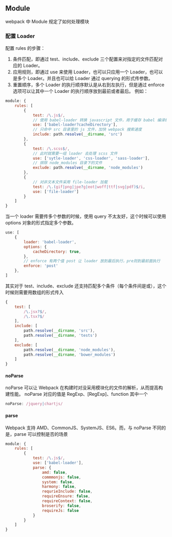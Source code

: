 ## Module

webpack 中 Module 规定了如何处理模块

### 配置 Loader

配置 rules 的步骤：
1. 条件匹配，即通过 test、include、exclude 三个配置来对指定的文件匹配对应的 Loader。
2. 应用规则，即通过 use 来使用 Loader，也可以只应用一个 Loader，也可以是多个 Loader。并且也可以给 Loader 通过 querying 的形式传参数。
3. 重置顺序，多个 Loader 的执行顺序默认是从右到左执行，但是通过 enforce 选项可以让其中一个 Loader 的执行顺序放到最前或者最后。
例如：
```javascript
module: {
	rules: [
		{
			test: /\.js$/,
			// 使用 babel-loader 转换 javascript 文件，用于缓存 babel 编译结果加快重新编译速度
			use: ['babel-loader?cacheDirectory'],
			// 只命中 src 目录里的 js 文件，加快 webpack 搜索速度
			include: path.resolve(__dirname, 'src')
		},
		{
			test: /\.scss$/,
			// 此时就需要一组 loader 去处理 scss 文件
			use: ['sytle-loader', 'css-loader', 'sass-loader'],
			// 排除 node_modules 目录下的文件
			exclude: path.resolve(__dirname, 'node_modules')
		},
		{
			// 对非文本文件采用 file-loader 加载
			test: /\.(gif|png|jpe?g|eot|woff|ttf|svg|pdf)$/i,
			use: ['file-loader']
		}
	]
}
```

当一个 loader 需要传多个参数的时候，使用 query 不太友好，这个时候可以使用 options 对象的形式指定多个参数。
```javascript
use: [
	{
		loader: 'babel-loader',
		options: {
			cacheDirectory: true,
		},
		// enforce 有两个值 post 让 loader 放到最后执行，pre则到最前面执行
		enforce: 'post'
	},
]
```

其实对于 test、include、exclude 还支持匹配多个条件（每个条件间是或），这个时候则需要用数组的形式传入
```javascript
{
	test: [
		/\.jsx?$/,
		/\.tsx?$/
	],
	include: [
		path.resolve(__dirname, 'src'),
		path.resolve(__dirname, 'tests')
	],
	exclude: [
		path.resolve(__dirname, 'node_modules'),
		path.resolve(__dirname, 'bower_modules')
	]
}
```

#### noParse

noParse 可以让 Webpack 在构建时对没采用模块化的文件的解析，从而提高构建性能。
noParse 对应的值是 RegExp、[RegExp]、function 其中一个
```javascript
noParse: /jquery|chartjs/
```

#### parse

Webpack 支持 AMD、CommonJS、SystemJS、ES6。而，与 noParse 不同的是，parse 可以控制是否的场景
```javascript
module: {
	rules: [
		{
			test: /\.js$/,
			use: ['babel-loader'],
			parse: {
				amd: false,
				commmonjs: false,
				system: false,
				harmony: false,
				requrieInclude: false,
				requireEnsure: false,
				requireContext: false,
				broserify: false,
				requireJs: false
			}
		}
	]
}
```
